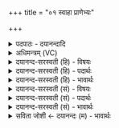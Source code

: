+++
title = "०१ स्वाहा प्राणेभ्यः"

+++
<details><summary>पदपाठः - दयानन्दादि</summary>

स्वाहा॑। प्रा॒णेभ्यः॑। साधि॑पतिकेभ्य॒ इति॒ साधि॑ऽपतिकेभ्यः। पृ॒थि॒व्यै। स्वाहा॑। अग्नये॑। स्वाहा॑। अ॒न्तरि॑क्षाय। स्वाहा॑। वायवे॑। स्वाहा॑। दि॒वे। स्वाहा॑। सूर्य्या॑य। स्वाहा॑। १।
</details>

<details><summary>अधिमन्त्रम् (VC)</summary>

- अग्निर्देवता
- दीर्घतमा ऋषिः
- पङ्क्तिः
- पञ्चमः
</details>

<details><summary>दयानन्द-सरस्वती (हि) - विषयः</summary>

अब उनतालीसवें अध्याय का आरम्भ है। उसके प्रथम मन्त्र में अन्त्येष्टि कर्म का विषय कहते हैं ॥
</details>

<details><summary>दयानन्द-सरस्वती (हि) - पदार्थः</summary>

पदार्थान्वयभाषाः -  हे मनुष्यो ! तुमको योग्य है कि (साधिपतिकेभ्यः) इन्द्रियादि के अधिपति जीव के साथ वर्त्तमान (प्राणेभ्यः) जीवन के तुल्य प्राणों के लिये (स्वाहा) सत्यक्रिया (पृथिव्यै) भूमि के लिये (स्वाहा) सत्यवाणी (अग्नये) अग्नि के अर्थ (स्वाहा) सत्यक्रिया (अन्तरिक्षाय) आकाश में चलने के लिये (स्वाहा) सत्यवाणी (वायवे) वायु की प्राप्ति के अर्थ (स्वाहा) सत्यक्रिया (दिवे) विद्युत् की प्राप्ति के अर्थ (स्वाहा) सत्यवाणी और (सूर्य्याय) सूर्य्यमण्डल की प्राप्ति के लिये (स्वाहा) सत्यक्रिया को यथावत् संयुक्त करो ॥१ ॥
</details>

<details><summary>दयानन्द-सरस्वती (हि) - भावार्थः</summary>

भावार्थभाषाः -  इस अध्याय में अन्त्येष्टिकर्म जिसको नरमेध, पुरुषमेध और दाहकर्म भी कहते हैं। जब कोई मनुष्य मरे तब शरीर की बराबर तोल घी लेकर उस में प्रत्येक सेर में एक रत्ती कस्तूरी, एक मासा केसर और चन्दन आदि काष्ठों को यथायोग्य सम्हाल के जितना ऊर्ध्वबाहु पुरुष होवे, उतनी लम्बी, साढ़े तीन हाथ चौड़ी और इतनी ही गहरी, एक बिलस्त नीचे तले में वेदी बनाकर, उसमें नीचे से अधवर तक समिधा भरकर, उस पर मुर्दे को धर कर, फिर मुर्दे के इधर-उधर और ऊपर से अच्छे प्रकार समिधा चुन कर, वक्षःस्थल आदि में कपूर धर, कपूर से अग्नि को जलाकर, चिता में प्रवेश कर जब अग्नि जलने लगे, तब इस अध्याय के इन स्वाहान्त मन्त्रों की बार-बार आवृत्ति से घी का होम कर मुर्दे को सम्यक् जलावें। इस प्रकार करने में दाह करनेवालों को यज्ञकर्म के फल की प्राप्ति होवे। और मुर्दे को न कभी भूमि में गाड़ें, न वन में छोड़ें, न जल में डुबावें, बिना दाह किये सम्बन्धी लोग महापाप को प्राप्त होवें, क्योंकि मुर्दे के बिगड़े शरीर से अधिक दुर्गन्ध बढ़ने के कारण चराचर जगत् में असंख्य रोगों की उत्पत्ति होती है, इससे पूर्वोक्त विधि के साथ मुर्दे के दाह करने में ही कल्याण है, अन्यथा नहीं ॥१ ॥
</details>

<details><summary>दयानन्द-सरस्वती (सं) - विषयः</summary>

अथान्त्येष्टिकर्मविषयमाह ॥
</details>

<details><summary>दयानन्द-सरस्वती (सं) - पदार्थः</summary>

पदार्थान्वयभाषाः -  हे मनुष्याः ! युष्माभिः साधिपतिकेभ्यः प्राणेभ्यः स्वाहा पृथिव्यै स्वाहाऽग्नये स्वाहाऽन्तरिक्षाय स्वाहा वायवे स्वाहा दिवे स्वाहा सूर्याय स्वाहा च यथावत् संप्रयोज्या ॥१ ॥
</details>

<details><summary>दयानन्द-सरस्वती (सं) - भावार्थः</summary>

भावार्थभाषाः -  अस्मिन्नध्यायेऽन्त्येष्टिर्यस्या नृमेधः पुरुषमेधो दाहकर्मेत्यनर्थान्तरं नामोच्यते। यदा कश्चिन्म्रियेत तदा शरीरभारेण तुल्यं घृतं गृहीत्वा तत्र प्रतिप्रस्थमेकरक्तिकामात्रां कस्तूरीं माषकमात्रं केसरं चन्दनादीनि काष्ठानि च यथायोग्यं संभृत्य यावानूर्ध्वबाहुकः पुरुषस्तावदायामप्रमितां सार्द्धत्रिहस्तमात्रामुपरिष्टाद्विस्तीर्णां तावद् गभीरां वितस्तिमात्रामर्वाग्वेदीं निर्मायाऽधस्तादर्धमात्रां समिद्भिः प्रपूर्य्य तदुपरि शवं निधाय पुनः पार्श्वयोरुपरिष्टाच्च सम्यक् समिधः सञ्चित्य वक्षःस्थलादिषु कर्पूरं संस्थाप्य कर्पूरेण प्रदीप्तमग्निं चितायां प्रवेश्य यदा प्रदीप्तोऽग्निर्भवेत् तदैतैः स्वाहान्तैरेतदध्यायस्थैर्मन्त्रैः पुनः पुनरनुवृत्त्या घृतं हुत्वा शवं सम्यक् प्रदहेयुरेवं कृते दाहकानां यज्ञफलं प्राप्नुयान्न कदाचिच्छवं भूमौ निदध्युर्नारण्ये त्यजेयुर्न जले निमज्जयेयुर्विना दाहेन सम्बन्धिनो महत्पापं प्राप्नुयुः। कुतः? प्रेतस्य विकृतस्य शरीरस्य सकाशादधिकदुर्गन्धोन्नतेः प्राण्यप्राणिष्वसंख्यरोगप्रादुर्भावात् तस्मात् पूर्वोक्तविधिना शवस्य दाह एव कृते भद्रम्, नान्यथा ॥१ ॥
</details>

<details><summary>सविता जोशी ← दयानन्दः (म) - भावार्थः</summary>

भावार्थभाषाः -  या अध्यायात अन्त्येष्टिकर्म अर्थात ज्याला नरमेध पुरुषमेध किंवा दाहकर्म म्हटले जाते त्याचे वर्णन आहे. जेव्हा एखाद्या माणसाचा मृत्यू होतो तेव्हा त्याच्या शरीराच्या वजनाइतके तूप घेऊन त्यात प्रत्येक शेराला एक गुंज कस्तुरी, एक मासा केशर व चंदन इत्यादींसह काष्ठ यथायोग्यरीत्या घेऊन जसा पुरुष असेल तितकी लांब, साडेतीन हात रुंद, तितकीच खोल वेदी बनवून त्यात खालून वरपर्यंत समिधा ठेवाव्या व त्यावर प्रेत ठेवावे. प्रेताच्या इकडेतिकडे, वर सगळीकडे समिधा ठेऊन छातीवर कापूर ठेऊन अग्नी प्रज्वलित करावा व चिता पेटवावी. जेव्हा अग्नी जळू लागेल तेव्हा या अध्यायातील स्वाहांत मंत्रांची वारंवार आवृत्ती करावी व तूपाने प्रेत जाळावे. या प्रकारे दाहकर्म करणाऱ्यांना यज्ञकर्माच्या फळाची प्राप्ती होते. प्रेताचे भूमीत दफन कधीही करू नये. प्रेत वनात सोडू नये किंवा पाण्यात बुडवू नये. दाह न केल्यास संबंधित लोकांना महापाप लागते. कारण मृत शरीरापासून अधिक दुर्गंध वाढल्यास पूर्ण जगात असंख्य रोगांची उत्पत्ती होते. म्हणून पूर्वोक्त विधीनुसार प्रेताचा दाहसंस्कार केल्याने कल्याण होते. अन्यथा कल्याण होत नाही.
</details>